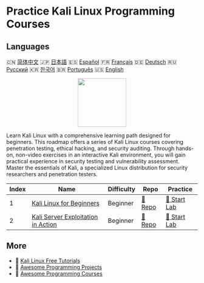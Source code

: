 # Practice Kali Linux Programming Courses

## Languages

🇨🇳 [简体中文](README_zh.md) 🇯🇵 [日本語](README_ja.md) 🇪🇸 [Español](README_es.md) 🇫🇷 [Français](README_fr.md) 🇩🇪 [Deutsch](README_de.md) 🇷🇺 [Русский](README_ru.md) 🇰🇷 [한국어](README_ko.md) 🇧🇷 [Português](README_pt.md) 🇺🇸 [English](README.md) 

<div align="center">
<img width="128px" src="https://file.labex.io/path/nJIFH3qqCckt.png">
</div>

Learn Kali Linux with a comprehensive learning path designed for beginners. This roadmap offers a series of Kali Linux courses covering penetration testing, ethical hacking, and security auditing. Through hands-on, non-video exercises in an interactive Kali environment, you will gain practical experience in security testing and vulnerability assessment. Master the essentials of Kali, a specialized Linux distribution for security researchers and penetration testers.

|   Index | Name                                                                                              | Difficulty   | Repo                                                                        | Practice                                                                    |
|---------|---------------------------------------------------------------------------------------------------|--------------|-----------------------------------------------------------------------------|-----------------------------------------------------------------------------|
|       1 | [Kali Linux for Beginners](https://labex.io/courses/kali-linux-for-beginners)                     | Beginner     | [🔗 Repo](https://github.com/labex-labs/kali-linux-for-beginners)           | [🚀 Start Lab](https://labex.io/courses/kali-linux-for-beginners)           |
|       2 | [Kali Server Exploitation in Action](https://labex.io/courses/kali-server-exploitation-in-action) | Beginner     | [🔗 Repo](https://github.com/labex-labs/kali-server-exploitation-in-action) | [🚀 Start Lab](https://labex.io/courses/kali-server-exploitation-in-action) |

## More

- 🔗 [Kali Linux Free Tutorials](https://github.com/labex-labs/kali-free-tutorials)
- 🔗 [Awesome Programming Projects](https://github.com/labex-labs/awesome-programming-projects)
- 🔗 [Awesome Programming Courses](https://github.com/labex-labs/awesome-programming-courses)

